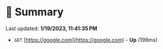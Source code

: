 # 📖 Summary
Last updated: **1/19/2023, 11:41:35 PM**

- `GET` [https://google.com](https://google.com) - **Up** (198ms)

